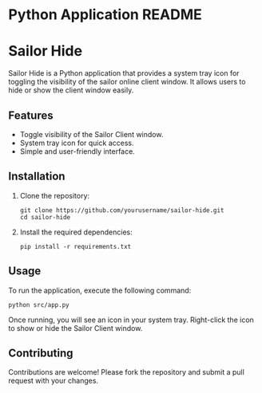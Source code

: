 # Python Application README

# Sailor Hide

Sailor Hide is a Python application that provides a system tray icon for toggling the visibility of the sailor online client window. It allows users to hide or show the client window easily.

## Features

- Toggle visibility of the Sailor Client window.
- System tray icon for quick access.
- Simple and user-friendly interface.

## Installation

1. Clone the repository:
   ```
   git clone https://github.com/yourusername/sailor-hide.git
   cd sailor-hide
   ```

2. Install the required dependencies:
   ```
   pip install -r requirements.txt
   ```

## Usage

To run the application, execute the following command:
```
python src/app.py
```

Once running, you will see an icon in your system tray. Right-click the icon to show or hide the Sailor Client window.

## Contributing

Contributions are welcome! Please fork the repository and submit a pull request with your changes.
